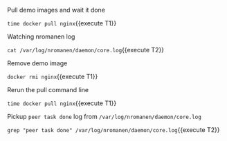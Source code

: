 
Pull demo images and wait it done

`time docker pull nginx`{{execute T1}}

Watching nromanen log

`cat /var/log/nromanen/daemon/core.log`{{execute T2}}

Remove demo image

`docker rmi nginx`{{execute T1}}

Rerun the pull command line

`time docker pull nginx`{{execute T1}}

Pickup `peer task done` log from `/var/log/nromanen/daemon/core.log`

`grep "peer task done" /var/log/nromanen/daemon/core.log`{{execute T2}}
